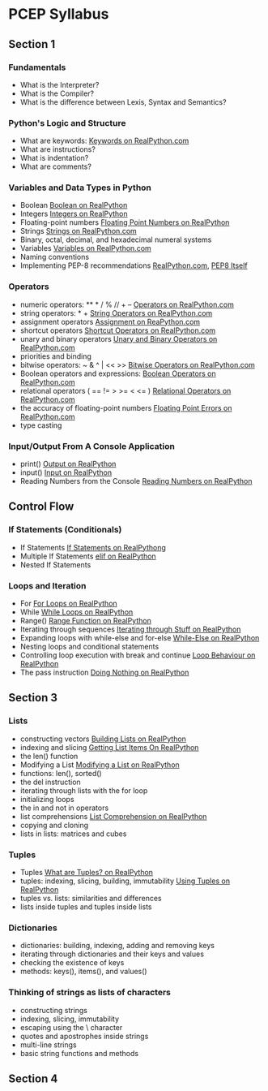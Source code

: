 # PCEP Syllabus

## Section 1

### Fundamentals

- What is the Interpreter?
- What is the Compiler?
- What is the difference between Lexis, Syntax and Semantics?

### Python's Logic and Structure

- What are keywords: [Keywords on RealPython.com](https://realpython.com/python-keywords/)
- What are instructions? 
- What is indentation?
- What are comments?

### Variables and Data Types in Python

- Boolean [Boolean on RealPython](https://realpython.com/python-data-types/#boolean-type-boolean-context-and-truthiness)
- Integers [Integers on RealPython](https://realpython.com/python-data-types/#integers)
- Floating-point numbers [Floating Point Numbers on RealPython](https://realpython.com/python-data-types/#floating-point-numbers)
- Strings [Strings on RealPython.com](https://realpython.com/python-data-types/#strings)
- Binary, octal, decimal, and hexadecimal numeral systems
- Variables [Variables on RealPython.com](https://realpython.com/python-variables/)
- Naming conventions
- Implementing PEP-8 recommendations [RealPython.com](https://realpython.com/python-pep8/), [PEP8 Itself](https://peps.python.org/pep-0008/)

### Operators

- numeric operators: ** * / % // + – [Operators on RealPython.com](https://realpython.com/python-operators-expressions/#arithmetic-operators-and-expressions-in-python)
- string operators: * + [String Operators on RealPython.com](https://realpython.com/python-operators-expressions/#concatenation-and-repetition-operators-and-expressions)
- assignment operators [Assignment on ReaPython.com](https://realpython.com/python-operators-expressions/#the-assignment-operator-and-statements)
- shortcut operators [Shortcut Operators on RealPython.com](https://realpython.com/python-operators-expressions/#augmented-assignment-operators-and-expressions)
- unary and binary operators [Unary and Binary Operators on RealPython.com](https://realpython.com/python-operators-expressions/#getting-started-with-operators-and-expressions)
- priorities and binding
- bitwise operators: ~ & ^ | << >> [Bitwise Operators on RealPython.com](https://realpython.com/python-operators-expressions/#bitwise-operators-and-expressions-in-python)
- Boolean operators and expressions: [Boolean Operators on RealPython.com](https://realpython.com/python-operators-expressions/#boolean-operators-and-expressions-in-python)
- relational operators ( == != > >= < <= ) [Relational Operators on RealPython.com](https://realpython.com/python-operators-expressions/#comparison-operators-and-expressions-in-python)
- the accuracy of floating-point numbers [Floating Point Errors on RealPython.com](****https://realpython.com/python-numbers/#make-python-lie-to-you)
- type casting


### Input/Output From A Console Application

- print() [Output on RealPython](https://realpython.com/python-input-output/#writing-output-to-the-console) 
- input() [Input on RealPython](https://realpython.com/python-input-output/#reading-input-from-the-keyboard)
- Reading Numbers from the Console [Reading Numbers on RealPython](https://realpython.com/python-input-integer/)


## Control Flow

### If Statements (Conditionals)

- If Statements [If Statements on RealPythong](https://realpython.com/python-conditional-statements/#introduction-to-the-if-statement)
- Multiple If Statements [elif on RealPython](https://realpython.com/python-conditional-statements/#the-else-and-elif-clauses)
- Nested If Statements 


### Loops and Iteration

- For [For Loops on RealPython](https://realpython.com/python-for-loop/)
- While [While Loops on RealPython](https://realpython.com/python-while-loop/)
- Range() [Range Function on RealPython](https://realpython.com/python-for-loop/#the-range-function)
- Iterating through sequences [Iterating through Stuff on RealPython](https://realpython.com/python-for-loop/#collection-based-or-iterator-based-loop)
- Expanding loops with while-else and for-else [While-Else on RealPython](https://realpython.com/python-while-loop/#the-else-clause)
- Nesting loops and conditional statements
- Controlling loop execution with break and continue [Loop Behaviour on RealPython](https://realpython.com/python-for-loop/#altering-for-loop-behavior)
- The pass instruction [Doing Nothing on RealPython](https://realpython.com/python-pass/)


## Section 3

### Lists

- constructing vectors [Building Lists on RealPython](https://realpython.com/python-lists-tuples/#python-lists)
- indexing and slicing [Getting List Items On RealPython](https://realpython.com/python-lists-tuples/#python-lists)        
- the len() function
- Modifying a List [Modifying a List on RealPython](https://realpython.com/python-lists-tuples/#methods-that-modify-a-list)
- functions: len(), sorted()
- the del instruction
- iterating through lists with the for loop
- initializing loops
- the in and not in operators
- list comprehensions [List Comprehension on RealPython](https://realpython.com/list-comprehension-python/#using-list-comprehensions)
- copying and cloning
- lists in lists: matrices and cubes


### Tuples
- Tuples [What are Tuples? on RealPython](https://realpython.com/python-lists-tuples/#python-tuples)
- tuples: indexing, slicing, building, immutability [Using Tuples on RealPython](https://realpython.com/python-lists-tuples/#defining-and-using-tuples)
- tuples vs. lists: similarities and differences
- lists inside tuples and tuples inside lists

### Dictionaries
- dictionaries: building, indexing, adding and removing keys
- iterating through dictionaries and their keys and values
- checking the existence of keys
- methods: keys(), items(), and values()

### Thinking of strings as lists of characters
- constructing strings
- indexing, slicing, immutability
- escaping using the \ character
- quotes and apostrophes inside strings
- multi-line strings
- basic string functions and methods


## Section 4
